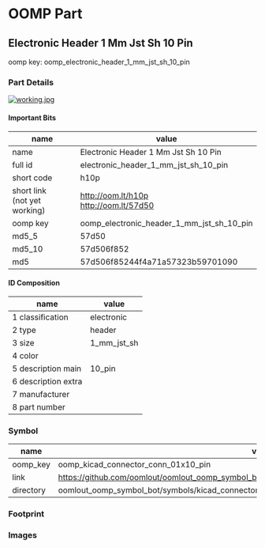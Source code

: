 # OOMP Part  
## Electronic Header 1 Mm Jst Sh 10 Pin  
  
oomp key: oomp_electronic_header_1_mm_jst_sh_10_pin  
  
### Part Details  
  
[![working.jpg](working_600.jpg)](working.jpg)  
  
#### Important Bits  
| name | value | 
| --- | --- | 
| name | Electronic Header 1 Mm Jst Sh 10 Pin | 
| full id | electronic_header_1_mm_jst_sh_10_pin | 
| short code | h10p | 
| short link<br>(not yet working) | http://oom.lt/h10p<br>http://oom.lt/57d50 | 
| oomp key | oomp_electronic_header_1_mm_jst_sh_10_pin | 
| md5_5 | 57d50 | 
| md5_10 | 57d506f852 | 
| md5 | 57d506f85244f4a71a57323b59701090 | 
#### ID Composition  
| name | value | 
| --- | --- | 
| 1 classification | electronic | 
| 2 type | header | 
| 3 size | 1_mm_jst_sh | 
| 4 color |  | 
| 5 description main | 10_pin | 
| 6 description extra |  | 
| 7 manufacturer |  | 
| 8 part number |  | 
### Symbol  
| name | value | 
| --- | --- | 
| oomp_key | oomp_kicad_connector_conn_01x10_pin | 
| link | https://github.com/oomlout/oomlout_oomp_symbol_bot/tree/main/symbols/kicad_connector_conn_01x10_pin | 
| directory | oomlout_oomp_symbol_bot/symbols/kicad_connector_conn_01x10_pin//working/working.kicad_sym | 
### Footprint  
### Images  
